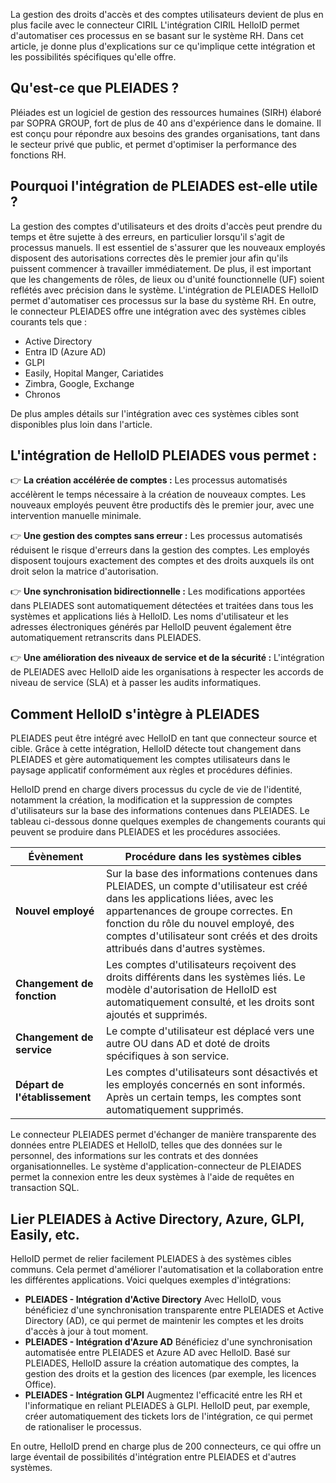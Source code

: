 La gestion des droits d'accès et des comptes utilisateurs devient de plus en plus facile avec le connecteur CIRIL L'intégration CIRIL HelloID permet d'automatiser ces processus en se basant sur le système RH. Dans cet article, je donne plus d'explications sur ce qu'implique cette intégration et les possibilités spécifiques qu'elle offre.

## Qu'est-ce que PLEIADES ?
Pléiades est un logiciel de gestion des ressources humaines (SIRH) élaboré par SOPRA GROUP, fort de plus de 40 ans d'expérience dans le domaine. Il est conçu pour répondre aux besoins des grandes organisations, tant dans le secteur privé que public, et permet d'optimiser la performance des fonctions RH.

## Pourquoi l'intégration de PLEIADES est-elle utile ?

La gestion des comptes d'utilisateurs et des droits d'accès peut prendre du temps et être sujette à des erreurs, en particulier lorsqu'il s'agit de processus manuels. Il est essentiel de s'assurer que les nouveaux employés disposent des autorisations correctes dès le premier jour afin qu'ils puissent commencer à travailler immédiatement. De plus, il est important que les changements de rôles, de lieux ou d'unité founctionnelle (UF) soient reflétés avec précision dans le système. L'intégration de PLEIADES HelloID permet d'automatiser ces processus sur la base du système RH. En outre, le connecteur PLEIADES offre une intégration avec des systèmes cibles courants tels que :

* Active Directory
* Entra ID (Azure AD)
* GLPI
* Easily, Hopital Manger, Cariatides
* Zimbra, Google, Exchange
* Chronos

De plus amples détails sur l'intégration avec ces systèmes cibles sont disponibles plus loin dans l'article.

## L'intégration de HelloID PLEIADES vous permet :
👉 **La création accélérée de comptes :** Les processus automatisés accélèrent le temps nécessaire à la création de nouveaux comptes. Les nouveaux employés peuvent être productifs dès le premier jour, avec une intervention manuelle minimale.

👉 **Une gestion des comptes sans erreur :** Les processus automatisés réduisent le risque d'erreurs dans la gestion des comptes. Les employés disposent toujours exactement des comptes et des droits auxquels ils ont droit selon la matrice d'autorisation.

👉 **Une synchronisation bidirectionnelle :** Les modifications apportées dans PLEIADES sont automatiquement détectées et traitées dans tous les systèmes et applications liés à HelloID. Les noms d'utilisateur et les adresses électroniques générés par HelloID peuvent également être automatiquement retranscrits dans PLEIADES.

👉 **Une amélioration des niveaux de service et de la sécurité :** L'intégration de PLEIADES avec HelloID aide les organisations à respecter les accords de niveau de service (SLA) et à passer les audits informatiques.

## Comment HelloID s'intègre à PLEIADES
PLEIADES peut être intégré avec HelloID en tant que connecteur source et cible. Grâce à cette intégration, HelloID détecte tout changement dans PLEIADES et gère automatiquement les comptes utilisateurs dans le paysage applicatif conformément aux règles et procédures définies.

HelloID prend en charge divers processus du cycle de vie de l'identité, notamment la création, la modification et la suppression de comptes d'utilisateurs sur la base des informations contenues dans PLEIADES. Le tableau ci-dessous donne quelques exemples de changements courants qui peuvent se produire dans PLEIADES et les procédures associées.

| Évènement                                | Procédure dans les systèmes cibles |
| ---------------------------------------- | ---------------------------------- |
| **Nouvel employé**                       | Sur la base des informations contenues dans PLEIADES, un compte d'utilisateur est créé dans les applications liées, avec les appartenances de groupe correctes. En fonction du rôle du nouvel employé, des comptes d'utilisateur sont créés et des droits attribués dans d'autres systèmes. |
| **Changement de fonction**               | Les comptes d'utilisateurs reçoivent des droits différents dans les systèmes liés. Le modèle d'autorisation de HelloID est automatiquement consulté, et les droits sont ajoutés et supprimés. |
| **Changement de service**                | Le compte d'utilisateur est déplacé vers une autre OU dans AD et doté de droits spécifiques à son service. |
| **Départ de l'établissement**            | Les comptes d'utilisateurs sont désactivés et les employés concernés en sont informés. Après un certain temps, les comptes sont automatiquement supprimés. |

Le connecteur PLEIADES permet d'échanger de manière transparente des données entre PLEIADES et HelloID, telles que des données sur le personnel, des informations sur les contrats et des données organisationnelles. Le système d'application-connecteur de PLEIADES permet la connexion entre les deux systèmes à l'aide de requêtes en transaction SQL.

## Lier PLEIADES à Active Directory, Azure, GLPI, Easily, etc.
HelloID permet de relier facilement PLEIADES à des systèmes cibles communs. Cela permet d'améliorer l'automatisation et la collaboration entre les différentes applications. Voici quelques exemples d'intégrations:
* **PLEIADES - Intégration d'Active Directory**
Avec HelloID, vous bénéficiez d'une synchronisation transparente entre PLEIADES et Active Directory (AD), ce qui permet de maintenir les comptes et les droits d'accès à jour à tout moment.
* **PLEIADES - Intégration d'Azure AD**
Bénéficiez d'une synchronisation automatisée entre PLEIADES et Azure AD avec HelloID. Basé sur PLEIADES, HelloID assure la création automatique des comptes, la gestion des droits et la gestion des licences (par exemple, les licences Office).
* **PLEIADES - Intégration GLPI**
Augmentez l'efficacité entre les RH et l'informatique en reliant PLEIADES à GLPI. HelloID peut, par exemple, créer automatiquement des tickets lors de l'intégration, ce qui permet de rationaliser le processus.

En outre, HelloID prend en charge plus de 200 connecteurs, ce qui offre un large éventail de possibilités d'intégration entre PLEIADES et d'autres systèmes.
